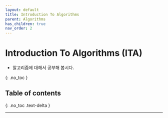 ```yaml
---
layout: default
title: Introduction To Algorithms
parent: Algorithms
has_children: true
nav_order: 2
---
```


# Introduction To Algorithms (ITA)
* 알고리즘에 대해서 공부해 봅시다.

{: .no_toc }

## Table of contents
{: .no_toc .text-delta }

---